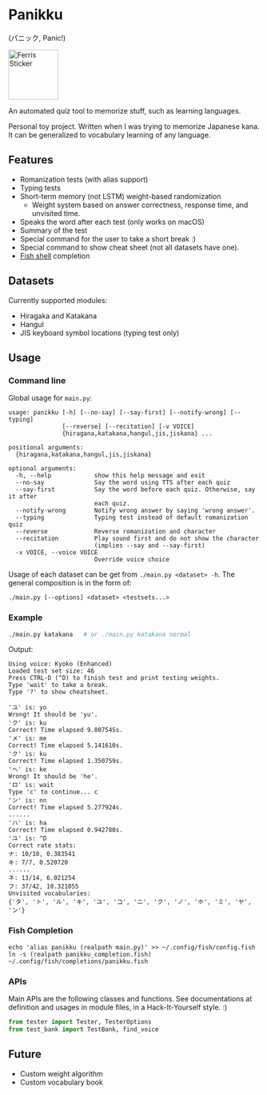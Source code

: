 # Panikku

(パニック, Panic!)

<img alt="Ferris Sticker" src="https://doc.rust-lang.org/stable/book/img/ferris/does_not_compile.svg" width="100">

An automated quiz tool to memorize stuff, such as learning languages.

Personal toy project. Written when I was trying to memorize Japanese kana. It can be generalized to vocabulary learning of any language.

## Features

- Romanization tests (with alias support)
- Typing tests
- Short-term memory (not LSTM) weight-based randomization
  - Weight system based on answer correctness, response time, and unvisited time.
- Speaks the word after each test (only works on macOS)
- Summary of the test
- Special command for the user to take a short break :)
- Special command to show cheat sheet (not all datasets have one).
- [Fish shell](https://fishshell.com) completion

## Datasets

Currently supported modules:

- Hiragaka and Katakana
- Hangul
- JIS keyboard symbol locations (typing test only)

## Usage

### Command line

Global usage for `main.py`:

```text
usage: panikku [-h] [--no-say] [--say-first] [--notify-wrong] [--typing]
               [--reverse] [--recitation] [-v VOICE]
               {hiragana,katakana,hangul,jis,jiskana} ...

positional arguments:
  {hiragana,katakana,hangul,jis,jiskana}

optional arguments:
  -h, --help            show this help message and exit
  --no-say              Say the word using TTS after each quiz
  --say-first           Say the word before each quiz. Otherwise, say it after
                        each quiz.
  --notify-wrong        Notify wrong answer by saying 'wrong answer'.
  --typing              Typing test instead of default romanization quiz
  --reverse             Reverse romanization and character
  --recitation          Play sound first and do not show the character
                        (implies --say and --say-first)
  -v VOICE, --voice VOICE
                        Override voice choice
```

Usage of each dataset can be get from `./main.py <dataset> -h`. The general
composition is in the form of:

```text
./main.py [--options] <dataset> <testsets...>
```

### Example

```bash
./main.py katakana   # or ./main.py katakana normal
```

Output:

```text
Using voice: Kyoko (Enhanced)
Loaded test set size: 46
Press CTRL-D (^D) to finish test and print testing weights.
Type 'wait' to take a break.
Type '?' to show cheatsheet.

'ユ' is: yo
Wrong! It should be 'yu'.
'ク' is: ku
Correct! Time elapsed 9.807545s.
'メ' is: me
Correct! Time elapsed 5.141610s.
'ク' is: ku
Correct! Time elapsed 1.350759s.
'ヘ' is: ke
Wrong! It should be 'he'.
'ロ' is: wait
Type 'c' to continue... c
'ン' is: nn
Correct! Time elapsed 5.277924s.
......
'ハ' is: ha
Correct! Time elapsed 0.942780s.
'ユ' is: ^D
Correct rate stats:
ナ: 10/10, 0.383541
キ: 7/7, 0.520720
......
ネ: 13/14, 6.021254
フ: 37/42, 10.321055
Unvisited vocabularies:
{'タ', 'ト', 'ル', 'キ', 'ユ', 'コ', 'ニ', 'ク', 'ノ', 'ホ', 'ミ', 'ヤ', 'ン'}
```

### Fish Completion

```fish
echo 'alias panikku (realpath main.py)' >> ~/.config/fish/config.fish
ln -s (realpath panikku_completion.fish) ~/.config/fish/completions/panikku.fish
```

### APIs

Main APIs are the following classes and functions. See documentations at
definition and usages in module files, in a Hack-It-Yourself style. :)

```python
from tester import Tester, TesterOptions
from test_bank import TestBank, find_voice
```

## Future

- Custom weight algorithm
- Custom vocabulary book
